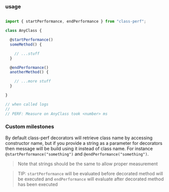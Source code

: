 ### usage

```javascript

import { startPerformance, endPerformance } from "class-perf";

class AnyClass {

  @startPerformance()
  someMethod() {

    // ...stuff
  }

  @endPerformance()
  anotherMethod() {

    // ...more stuff
  }

}

// when called logs
//
// PERF: Measure on AnyClass took <number> ms

```

### Custom milestones

By default class-perf decorators will retrieve class name by accessing constructor name, but if you provide a string as a parameter for decorators then message will be build using it instead of class name. For instance `@startPerformance("something")` and `@endPerformance("something")`.

> Note that strings should be the same to allow proper measurement

> TIP: `startPerformance` will be evaluated before decorated method will be executed and `endPerformance` will evaluate after decorated method has been executed
